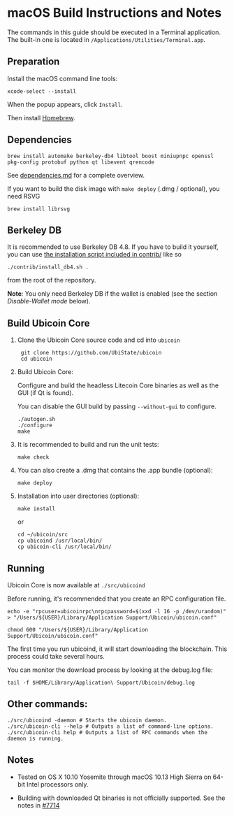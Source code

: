 macOS Build Instructions and Notes
====================================
The commands in this guide should be executed in a Terminal application.
The built-in one is located in `/Applications/Utilities/Terminal.app`.

Preparation
-----------
Install the macOS command line tools:

`xcode-select --install`

When the popup appears, click `Install`.

Then install [Homebrew](https://brew.sh).

Dependencies
----------------------

    brew install automake berkeley-db4 libtool boost miniupnpc openssl pkg-config protobuf python qt libevent qrencode

See [dependencies.md](dependencies.md) for a complete overview.

If you want to build the disk image with `make deploy` (.dmg / optional), you need RSVG

    brew install librsvg

Berkeley DB
-----------
It is recommended to use Berkeley DB 4.8. If you have to build it yourself,
you can use [the installation script included in contrib/](/contrib/install_db4.sh)
like so

```shell
./contrib/install_db4.sh .
```

from the root of the repository.

**Note**: You only need Berkeley DB if the wallet is enabled (see the section *Disable-Wallet mode* below).

Build Ubicoin Core
------------------------

1. Clone the Ubicoin Core source code and cd into `ubicoin`

        git clone https://github.com/UbiState/ubicoin
        cd ubicoin

2.  Build Ubicoin Core:

    Configure and build the headless Litecoin Core binaries as well as the GUI (if Qt is found).

    You can disable the GUI build by passing `--without-gui` to configure.

        ./autogen.sh
        ./configure
        make

3.  It is recommended to build and run the unit tests:

        make check

4.  You can also create a .dmg that contains the .app bundle (optional):

        make deploy

5.  Installation into user directories (optional):

        make install

    or

        cd ~/ubicoin/src
        cp ubicoind /usr/local/bin/
        cp ubicoin-cli /usr/local/bin/

Running
-------

Ubicoin Core is now available at `./src/ubicoind`

Before running, it's recommended that you create an RPC configuration file.

    echo -e "rpcuser=ubicoinrpc\nrpcpassword=$(xxd -l 16 -p /dev/urandom)" > "/Users/${USER}/Library/Application Support/Ubicoin/ubicoin.conf"

    chmod 600 "/Users/${USER}/Library/Application Support/Ubicoin/ubicoin.conf"

The first time you run ubicoind, it will start downloading the blockchain. This process could take several hours.

You can monitor the download process by looking at the debug.log file:

    tail -f $HOME/Library/Application\ Support/Ubicoin/debug.log

Other commands:
-------

    ./src/ubicoind -daemon # Starts the ubicoin daemon.
    ./src/ubicoin-cli --help # Outputs a list of command-line options.
    ./src/ubicoin-cli help # Outputs a list of RPC commands when the daemon is running.

Notes
-----

* Tested on OS X 10.10 Yosemite through macOS 10.13 High Sierra on 64-bit Intel processors only.

* Building with downloaded Qt binaries is not officially supported. See the notes in [#7714](https://github.com/bitcoin/bitcoin/issues/7714)
